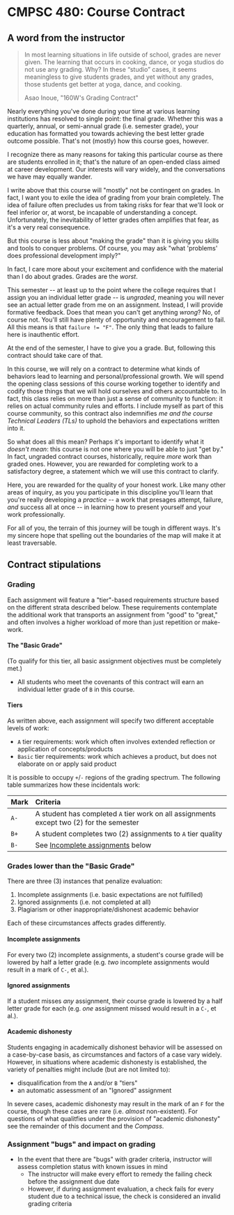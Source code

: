 # CMPSC 480: Course Contract

## A word from the instructor

> In most learning situations in life outside of school, grades are never given.
The learning that occurs in cooking, dance, or yoga studios
do not use any grading. Why? In these “studio” cases, it seems meaningless to
give students grades, and yet without any grades, those students get better at yoga, dance, and cooking.
>
> Asao Inoue, "160W's Grading Contract"

Nearly everything you've done during your time at various learning institutions has resolved to single point: the final grade. Whether this was a quarterly, annual, or semi-annual grade (i.e. semester grade), your education has formatted you towards achieving the best letter grade outcome possible. That's not (mostly) how this course goes, however.

I recognize there as many reasons for taking this particular course as there are students enrolled in it; that's the nature of an open-ended class aimed at career development. Our interests will vary widely, and the conversations we have may equally wander.

I write above that this course will "mostly" not be contingent on grades. In fact, I want you to exile the idea of grading from your brain completely. The idea of failure often precludes us from taking risks for fear that we'll look or feel inferior or, at worst, be incapable of understanding a concept. Unfortunately, the inevitability of letter grades often amplifies that fear, as it's a very real consequence.

But this course is less about "making the grade" than it is giving you skills and tools to conquer problems. Of course, you may ask "what 'problems' does professional development imply?"

In fact, I care more about your excitement and confidence with the material than I do about grades. Grades are the _worst_.

This semester -- at least up to the point where the college requires that I assign you an individual letter grade -- is _ungraded_, meaning you will never see an actual letter grade from me on an assignment. Instead, I will provide formative feedback. Does that mean you can't get anything _wrong_? No, of course not. You'll still have plenty of opportunity and encouragement to fail. All this means is that `failure != "F"`. The only thing that leads to failure here is inauthentic effort.

At the end of the semester, I have to give you a grade. But, following this contract should take care of that.

In this course, we will rely on a contract to determine what kinds of behaviors lead to learning and personal/professional growth. We will spend the opening class sessions of this course working together to identify and codify those things that we will hold ourselves and others accountable to. In fact, this class relies on more than just a sense of community to function: it relies on actual community rules and efforts. I include myself as part of this course community, so this contract also indemnifies _me and the course Technical Leaders (TLs)_ to uphold the behaviors and expectations written into it.

So what does all this mean? Perhaps it's important to identify what it _doesn't mean_: this course is not one where you will be able to just "get by." In fact, ungraded contract courses, historically, require _more_ work than graded ones. However, you are rewarded for completing work to a satisfactory degree, a statement which we will use this contract to clarify.

Here, you are rewarded for the quality of your honest work. Like many other areas of inquiry, as you you participate in this discipline you'll learn that you're really developing a _practice_ -- a work that presages attempt, failure, _and_ success all at once -- in learning how to present yourself and your work professionally.

For all of you, the terrain of this journey will be tough in different ways. It's my sincere hope that spelling out the boundaries of the map will make it at least traversable.

## Contract stipulations

### Grading

Each assignment will feature a "tier"-based requirements structure based on the different strata described below. These requirements contemplate the additional work that transports an assignment from "good" to "great," and often involves a higher workload of more than just repetition or make-work.

#### The "Basic Grade"

(To qualify for this tier, all basic assignment objectives must be completely met.)

* All students who meet the covenants of this contract will earn an individual letter grade of `B` in this course.

#### Tiers

As written above, each assignment will specify two different acceptable levels of work:

* `A` tier requirements: work which often involves extended reflection or application of concepts/products
* `Basic` tier requirements: work which achieves a product, but does not elaborate on or apply said product

It is possible to occupy `+`/`-` regions of the grading spectrum. The following table summarizes how these
incidentals work:

|Mark            |Criteria                                                                                 |
|:---------------|:----------------------------------------------------------------------------------------|
|`A-`            |A student has completed `A` tier work on all assignments except two (2) for the semester |
|`B+`            |A student completes two (2) assignments to `A` tier quality                              |
|`B-`            |See [Incomplete assignments](#incomplete-assignments) below                              |

### Grades lower than the "Basic Grade"

There are three (3) instances that penalize evaluation:

1. Incomplete assignments (i.e. basic expectations are not fulfilled)
2. Ignored assignments (i.e. not completed at all)
3. Plagiarism or other inappropriate/dishonest academic behavior

Each of these circumstances affects grades differently.

#### Incomplete assignments

For every two (2) incomplete assignments, a student's course grade will be lowered by half a letter grade (e.g. _two_ incomplete assignments would result in a mark of `C-`, et al.).

#### Ignored assignments

If a student misses _any_ assignment, their course grade is lowered by a half letter grade for each (e.g. _one_ assignment missed would result in a `C-`, et al.).

#### Academic dishonesty

Students engaging in academically dishonest behavior will be assessed on a case-by-case basis, as circumstances and factors of a case vary widely. However, in situations where academic dishonesty is established, the variety of penalties might include (but are not limited to):

* disqualification from the `A` and/or `B` "tiers"
* an automatic assessment of an "Ignored" assignment

In severe cases, academic dishonesty may result in the mark of an `F` for the course, though these cases are rare (i.e. _almost_ non-existent). For questions of what qualitfies under the provision of "academic dishonesty" see the remainder of this document and the _Compass_.

### Assignment "bugs" and impact on grading

* In the event that there are "bugs" with grader criteria, instructor will assess completion status with known issues in mind
  * The instructor will make every effort to remedy the failing check before the assignment due date
  * However, if during assignment evaluation, a check fails for every student due to a technical issue, the check is considered an invalid grading criteria  
